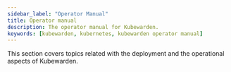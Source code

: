 ```yaml
---
sidebar_label: "Operator Manual"
title: Operator manual
description: The operator manual for Kubewarden.
keywords: [kubewarden, kubernetes, kubewarden operator manual]
---
```



This section covers topics related with the deployment and the operational
aspects of Kubewarden.
